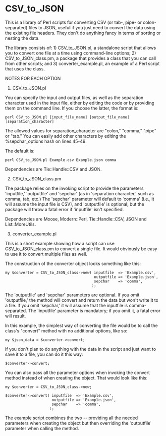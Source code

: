 CSV_to_JSON
===========

This is a library of Perl scripts for converting CSV (or tab-, pipe- or colon-separated) files to JSON, useful if you just need to convert the data using the existing file headers. They don't do anything fancy in terms of sorting or nesting the data.

The library consists of: 1) CSV_to_JSON.pl, a standalone script that allows you to convert one file at a time using command-line options; 2) CSV_to_JSON_class.pm, a package that provides a class that you can call from other scripts; and 3) converter_example.pl, an example of a Perl script that uses the class.


NOTES FOR EACH OPTION


1) CSV_to_JSON.pl

You can specify the input and output files, as well as the separation character used in the input file, either by editing the code or by providing them on the command line. If you choose the latter, the format is:

	perl CSV_to_JSON.pl [input_file_name] [output_file_name] [separation_character]
	
The allowed values for separation_character are "colon," "comma," "pipe" or "tab." You can easily add other characters by editing the %sepchar_options hash on lines 45-49.
	
The default is:

	perl CSV_to_JSON.pl Example.csv Example.json comma
	
Dependencies are Tie::Handle::CSV and JSON.


2) CSV_to_JSON_class.pm

The package relies on the invoking script to provide the parameters 'inputfile,' 'outputfile' and 'sepchar' (as in 'separation character,' such as comma, tab, etc.) The 'sepchar' parameter will default to 'comma' (i.e., it will assume the input file is CSV), and 'outputfile' is optional, but the package will throw a fatal error if 'inputfile' isn't specified.

Dependencies are Moose, Modern::Perl, Tie::Handle::CSV, JSON and List::MoreUtils.


3) converter_example.pl

This is a short example showing how a script can use CSV_to_JSON_class.pm to convert a single file. It would obviously be easy to use it to convert multiple files as well.

The construction of the converter object looks something like this:

	my $converter = CSV_to_JSON_class->new( inputfile  => 'Example.csv',
	                                        outputfile => 'Example.json',
                                            sepchar    => 'comma',
                                           );
                                           
The 'outputfile' and 'sepchar' parameters are optional. If you omit 'outputfile,' the method will convert and return the data but won't write it to a file. If you omit 'sepchar,' it will assume that the inputfile is comma-separated. The 'inputfile' parameter is mandatory; if you omit it, a fatal error will result. 

In this example, the simplest way of converting the file would be to call the class's "convert" method with no additional options, like so:

	my $json_data = $converter->convert;
	
If you don't plan to do anything with the data in the script and just want to save it to a file, you can do it this way:

	$converter->convert;
	
You can also pass all the parameter options when invoking the convert method instead of when creating the object. That would look like this:

	my $converter = CSV_to_JSON_class->new;
	
	$converter->convert( inputfile  => 'Example.csv',
	                     outputfile => 'Example.json',
                         sepchar    => 'comma',
                        );

The example script combines the two -- providing all the needed parameters when creating the object but then overriding the 'outputfile' parameter when calling the method.
